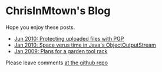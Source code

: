 # ChrisInMtown's Blog

Hope you enjoy these posts.

<!-- Always link to *.html file which Github generates from *.md file -->
* [Jun 2010: Protecting uploaded files with PGP](20100607_pgp.html)
* [Jan 2010: Space verus time in Java's ObjectOutputStream](20100110_spacetime.html)
* [Jan 2009: Plans for a garden tool rack](20090101_toolrack.html)

Please leave comments [at the github repo](https://github.com/chrisinmtown/chrisinmtown.github.io)
